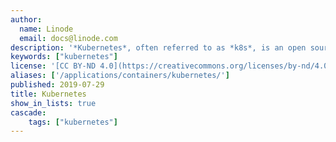 ```yaml
---
author:
  name: Linode
  email: docs@linode.com
description: '*Kubernetes*, often referred to as *k8s*, is an open source container orchestration system that helps deploy and manage containerized applications.'
keywords: ["kubernetes"]
license: '[CC BY-ND 4.0](https://creativecommons.org/licenses/by-nd/4.0)'
aliases: ['/applications/containers/kubernetes/']
published: 2019-07-29
title: Kubernetes
show_in_lists: true
cascade:
    tags: ["kubernetes"]
---
```



